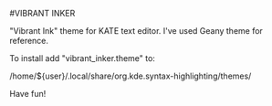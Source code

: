 #VIBRANT INKER

"Vibrant Ink" theme for KATE text editor.
I've used Geany theme for reference.

To install add "vibrant_inker.theme" to:

/home/${user}/.local/share/org.kde.syntax-highlighting/themes/

Have fun!


